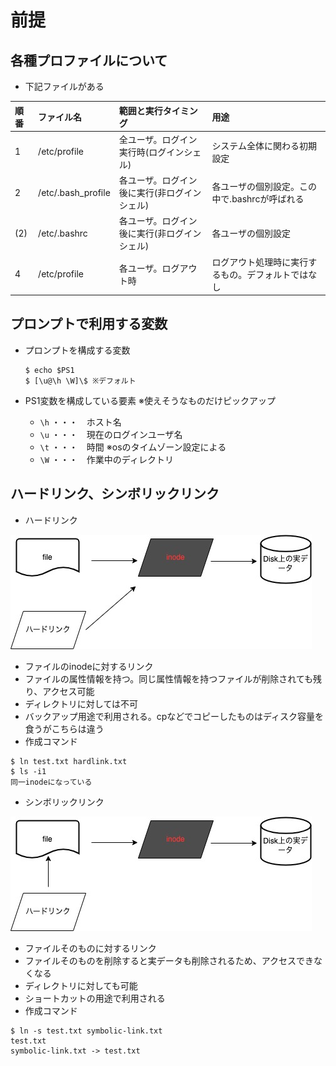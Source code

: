 # 前提

## 各種プロファイルについて
- 下記ファイルがある

|順番|ファイル名|範囲と実行タイミング|用途|
|:-----|:-----|:-----|:-----|
|1|/etc/profile|全ユーザ。ログイン実行時(ログインシェル)|システム全体に関わる初期設定|
|2|/etc/.bash_profile|各ユーザ。ログイン後に実行(非ログインシェル)|各ユーザの個別設定。この中で.bashrcが呼ばれる|
|(2)|/etc/.bashrc|各ユーザ。ログイン後に実行(非ログインシェル)|各ユーザの個別設定|
|4|/etc/profile|各ユーザ。ログアウト時|ログアウト処理時に実行するもの。デフォルトではなし|

## プロンプトで利用する変数

- プロンプトを構成する変数
    ```
    $ echo $PS1
    $ [\u@\h \W]\$ ※デフォルト 
    ```

- PS1変数を構成している要素
 ※使えそうなものだけピックアップ
  - `\h` ・・・　ホスト名
  - `\u` ・・・　現在のログインユーザ名
  - `\t` ・・・　時間 ※osのタイムゾーン設定による
  - `\W` ・・・　作業中のディレクトリ

## ハードリンク、シンボリックリンク

- ハードリンク

![ハードリンク](img/hardlink.jpg)

- ファイルのinodeに対するリンク
- ファイルの属性情報を持つ。同じ属性情報を持つファイルが削除されても残り、アクセス可能
- ディレクトリに対しては不可
- バックアップ用途で利用される。cpなどでコピーしたものはディスク容量を食うがこちらは違う
- 作成コマンド
```
$ ln test.txt hardlink.txt
$ ls -i1
同一inodeになっている
```

- シンボリックリンク

![シンボリック](img/Symbolic.jpg)

- ファイルそのものに対するリンク
- ファイルそのものを削除すると実データも削除されるため、アクセスできなくなる
- ディレクトリに対しても可能
- ショートカットの用途で利用される
- 作成コマンド
```
$ ln -s test.txt symbolic-link.txt
test.txt
symbolic-link.txt -> test.txt
```